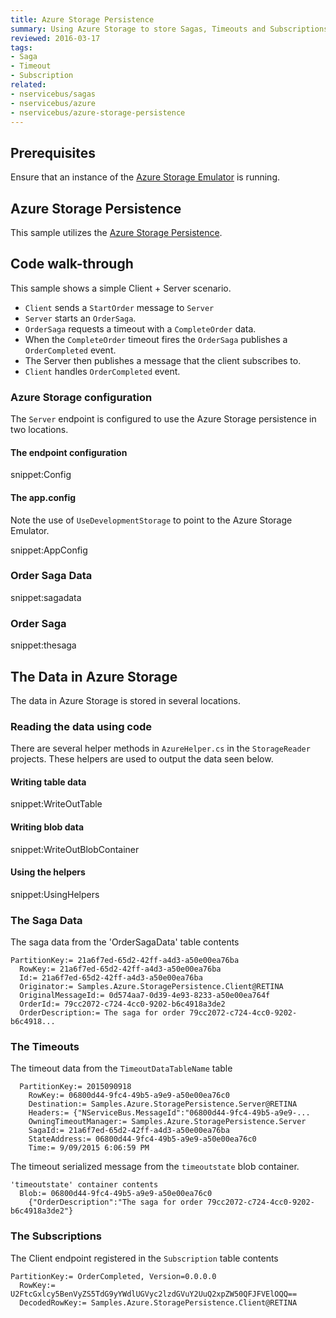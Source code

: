 ```yaml
---
title: Azure Storage Persistence
summary: Using Azure Storage to store Sagas, Timeouts and Subscriptions.
reviewed: 2016-03-17
tags:
- Saga
- Timeout
- Subscription
related:
- nservicebus/sagas
- nservicebus/azure
- nservicebus/azure-storage-persistence
---
```



## Prerequisites

Ensure that an instance of the [Azure Storage Emulator](https://azure.microsoft.com/en-us/documentation/articles/storage-use-emulator/) is running.


## Azure Storage Persistence

This sample utilizes the [Azure Storage Persistence](/nservicebus/azure-storage-persistence/).


## Code walk-through

This sample shows a simple Client + Server scenario.

 * `Client` sends a `StartOrder` message to `Server`
 * `Server` starts an `OrderSaga`.
 * `OrderSaga` requests a timeout with a `CompleteOrder` data.
 * When the `CompleteOrder` timeout fires the `OrderSaga` publishes a `OrderCompleted` event.
 * The Server then publishes a message that the client subscribes to.
 * `Client` handles `OrderCompleted` event.


### Azure Storage configuration

The `Server` endpoint is configured to use the Azure Storage persistence in two locations.


#### The endpoint configuration

snippet:Config


#### The app.config

Note the use of `UseDevelopmentStorage` to point to the Azure Storage Emulator.

snippet:AppConfig


### Order Saga Data

snippet:sagadata


### Order Saga

snippet:thesaga


## The Data in Azure Storage

The data in Azure Storage is stored in several locations.


### Reading the data using code

There are several helper methods in `AzureHelper.cs` in the `StorageReader` projects. These helpers are used to output the data seen below.


#### Writing table data

snippet:WriteOutTable


#### Writing blob data

snippet:WriteOutBlobContainer


#### Using the helpers

snippet:UsingHelpers


### The Saga Data

The saga data from the 'OrderSagaData' table contents

```
PartitionKey:= 21a6f7ed-65d2-42ff-a4d3-a50e00ea76ba
  RowKey:= 21a6f7ed-65d2-42ff-a4d3-a50e00ea76ba
  Id:= 21a6f7ed-65d2-42ff-a4d3-a50e00ea76ba
  Originator:= Samples.Azure.StoragePersistence.Client@RETINA
  OriginalMessageId:= 0d574aa7-0d39-4e93-8233-a50e00ea764f
  OrderId:= 79cc2072-c724-4cc0-9202-b6c4918a3de2
  OrderDescription:= The saga for order 79cc2072-c724-4cc0-9202-b6c4918...
```


### The Timeouts

The timeout data from the `TimeoutDataTableName` table

```
  PartitionKey:= 2015090918
    RowKey:= 06800d44-9fc4-49b5-a9e9-a50e00ea76c0
    Destination:= Samples.Azure.StoragePersistence.Server@RETINA
    Headers:= {"NServiceBus.MessageId":"06800d44-9fc4-49b5-a9e9-...
    OwningTimeoutManager:= Samples.Azure.StoragePersistence.Server
    SagaId:= 21a6f7ed-65d2-42ff-a4d3-a50e00ea76ba
    StateAddress:= 06800d44-9fc4-49b5-a9e9-a50e00ea76c0
    Time:= 9/09/2015 6:06:59 PM
```

The timeout serialized message from the `timeoutstate` blob container.

```
'timeoutstate' container contents
  Blob:= 06800d44-9fc4-49b5-a9e9-a50e00ea76c0
    ﻿{"OrderDescription":"The saga for order 79cc2072-c724-4cc0-9202-b6c4918a3de2"}
```


### The Subscriptions

The Client endpoint registered in the `Subscription` table contents

```
PartitionKey:= OrderCompleted, Version=0.0.0.0
  RowKey:= U2FtcGxlcy5BenVyZS5TdG9yYWdlUGVyc2lzdGVuY2UuQ2xpZW50QFJFVElOQQ==
  DecodedRowKey:= Samples.Azure.StoragePersistence.Client@RETINA
```
